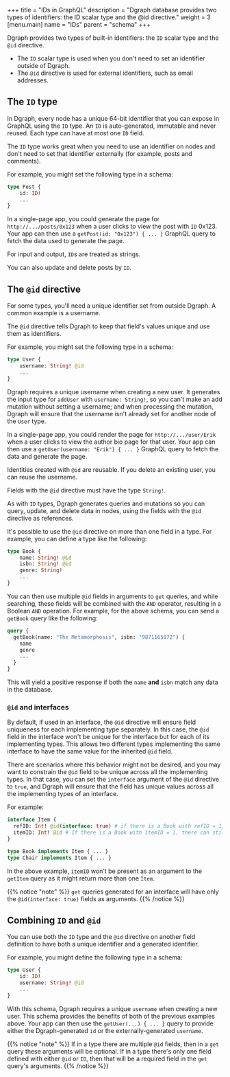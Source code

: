 +++
title = "IDs in GraphQL"
description = "Dgraph database provides two types of identifiers: the ID scalar type and the @id directive."
weight = 3
[menu.main]
    name = "IDs"
    parent = "schema"
+++

Dgraph provides two types of built-in identifiers: the `ID` scalar type and the `@id` directive.

* The `ID` scalar type is used when you don't need to set an identifier outside of Dgraph.
* The `@id` directive is used for external identifiers, such as email addresses.

## The `ID` type

In Dgraph, every node has a unique 64-bit identifier that you can expose in GraphQL using the `ID` type. An `ID` is auto-generated, immutable and never reused. Each type can have at most one `ID` field.

The `ID` type works great when you need to use an identifier on nodes and don't need to set that identifier externally (for example, posts and comments).

For example, you might set the following type in a schema:

```graphql
type Post {
    id: ID!
    ...
}
```

In a single-page app, you could generate the page for `http://.../posts/0x123` when a user clicks to view the post with `ID` 0x123. Your app can then use a `getPost(id: "0x123") { ... }` GraphQL query to fetch the data used to generate the page.

For input and output, `ID`s are treated as strings.

You can also update and delete posts by `ID`.

## The `@id` directive

For some types, you'll need a unique identifier set from outside Dgraph.  A common example is a username.

The `@id` directive tells Dgraph to keep that field's values unique and use them as identifiers.

For example, you might set the following type in a schema:

```graphql
type User {
    username: String! @id
    ...
}
```

Dgraph requires a unique username when creating a new user. It generates the input type for `addUser` with `username: String!`, so you can't make an add mutation without setting a username; and when processing the mutation, Dgraph will ensure that the username isn't already set for another node of the `User` type.

In a single-page app, you could render the page for `http://.../user/Erik` when a user clicks to view the author bio page for that user. Your app can then use a `getUser(username: "Erik") { ... }` GraphQL query to fetch the data and generate the page.

Identities created with `@id` are reusable. If you delete an existing user, you can reuse the username.

Fields with the `@id` directive must have the type `String!`.

As with `ID` types, Dgraph generates queries and mutations so you can query, update, and delete data in nodes, using the fields with the `@id` directive as references.

It's possible to use the `@id` directive on more than one field in a type. For example, you can define a type like the following:

```graphql
type Book {
    name: String! @id
    isbn: String! @id
    genre: String!
    ...
}
```

You can then use multiple `@id` fields in arguments to `get` queries, and while searching, these fields will be combined with the `AND` operator, resulting in a Boolean `AND` operation. For example, for the above schema, you can send a `getBook` query like the following:

```graphql
query {
  getBook(name: "The Metamorphosis", isbn: "9871165072") {
    name
    genre
    ...
  }
}
```

This will yield a positive response if both the `name` **and** `isbn` match any data in the database.

### `@id` and interfaces

By default, if used in an interface, the `@id` directive will ensure field uniqueness for each implementing type separately.
In this case, the `@id` field in the interface won't be unique for the interface but for each of its implementing types.
This allows two different types implementing the same interface to have the same value for the inherited `@id` field. 

There are scenarios where this behavior might not be desired, and you may want to constrain the `@id` field to be unique across all the implementing types. In that case, you can set the `interface` argument of the `@id` directive to `true`, and Dgraph will ensure that the field has unique values across all the implementing types of an interface.

For example:

```graphql
interface Item {
  refID: Int! @id(interface: true) # if there is a Book with refID = 1, then there can't be a chair with that refID.
  itemID: Int! @id # If there is a Book with itemID = 1, there can still be a Chair with the same itemID.
}

type Book implements Item { ... }
type Chair implements Item { ... }
```

In the above example, `itemID` won't be present as an argument to the `getItem` query as it might return more than one `Item`.

{{% notice "note" %}}
`get` queries generated for an interface will have only the `@id(interface: true)` fields as arguments.
{{% /notice %}}

## Combining `ID` and `@id`

You can use both the `ID` type and the `@id` directive on another field definition to have both a unique identifier and a generated identifier.

For example, you might define the following type in a schema:

```graphql
type User {
    id: ID!
    username: String! @id
    ...
}
```

With this schema, Dgraph requires a unique `username` when creating a new user. This schema provides the benefits of both of the previous examples above. Your app can then use the `getUser(...) { ... }` query to provide either the Dgraph-generated `id` or the externally-generated `username`.

{{% notice "note" %}}
If in a type there are multiple `@id` fields, then in a `get` query these arguments will be optional. If in a type there's only one field defined with either `@id` or `ID`, then that will be a required field in the `get` query's arguments.
{{% /notice %}}

<!--
### More to come

We are currently considering allowing types other than `String` with `@id`, see [here](https://discuss.dgraph.io/t/id-with-type-int/10402)

We are currently considering expanding uniqueness to include composite ids and multiple unique fields (e.g. [this](https://discuss.dgraph.io/t/support-multiple-unique-fields-in-dgraph-graphql/8512) issue).
-->
